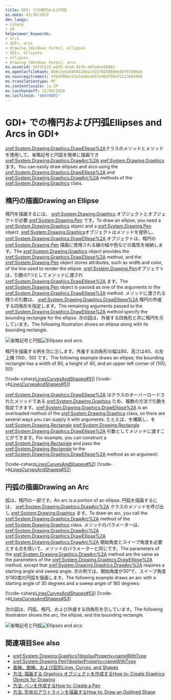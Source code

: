 ```yaml
---
title: GDI+ での楕円および円弧
ms.date: 03/30/2017
dev_langs:
- csharp
- vb
helpviewer_keywords:
- arcs
- GDI+, arcs
- drawing [Windows Forms], ellipses
- GDI+, ellipses
- ellipses
- drawing [Windows Forms], arcs
ms.assetid: 34f35133-a835-4ca4-81f6-0dfedee8b683
ms.openlocfilehash: 8bbc2eda6450128eac55576259880e83f07099ab
ms.sourcegitcommit: 9f6df084c53a3da0ea657ed0d708a72213683084
ms.translationtype: MT
ms.contentlocale: ja-JP
ms.lasthandoff: 12/09/2020
ms.locfileid: "96979801"
---
```

# <a name="ellipses-and-arcs-in-gdi"></a><span data-ttu-id="de4b3-102">GDI+ での楕円および円弧</span><span class="sxs-lookup"><span data-stu-id="de4b3-102">Ellipses and Arcs in GDI+</span></span>
<span data-ttu-id="de4b3-103"><xref:System.Drawing.Graphics.DrawEllipse%2A>クラスのメソッドとメソッドを使用して、省略記号と円弧を簡単に描画でき <xref:System.Drawing.Graphics.DrawArc%2A> <xref:System.Drawing.Graphics> ます。</span><span class="sxs-lookup"><span data-stu-id="de4b3-103">You can easily draw ellipses and arcs using the <xref:System.Drawing.Graphics.DrawEllipse%2A> and <xref:System.Drawing.Graphics.DrawArc%2A> methods of the <xref:System.Drawing.Graphics> class.</span></span>  
  
## <a name="drawing-an-ellipse"></a><span data-ttu-id="de4b3-104">楕円の描画</span><span class="sxs-lookup"><span data-stu-id="de4b3-104">Drawing an Ellipse</span></span>  
 <span data-ttu-id="de4b3-105">楕円を描画するには、 <xref:System.Drawing.Graphics> オブジェクトとオブジェクトが必要 <xref:System.Drawing.Pen> です。</span><span class="sxs-lookup"><span data-stu-id="de4b3-105">To draw an ellipse, you need a <xref:System.Drawing.Graphics> object and a <xref:System.Drawing.Pen> object.</span></span> <span data-ttu-id="de4b3-106"><xref:System.Drawing.Graphics>オブジェクトはメソッドを提供し、 <xref:System.Drawing.Graphics.DrawEllipse%2A> オブジェクトは、楕円の <xref:System.Drawing.Pen> 描画に使用される線の幅や色などの属性を格納します。</span><span class="sxs-lookup"><span data-stu-id="de4b3-106">The <xref:System.Drawing.Graphics> object provides the <xref:System.Drawing.Graphics.DrawEllipse%2A> method, and the <xref:System.Drawing.Pen> object stores attributes, such as width and color, of the line used to render the ellipse.</span></span> <span data-ttu-id="de4b3-107"><xref:System.Drawing.Pen>オブジェクトは、引数の1つとしてメソッドに渡され <xref:System.Drawing.Graphics.DrawEllipse%2A> ます。</span><span class="sxs-lookup"><span data-stu-id="de4b3-107">The <xref:System.Drawing.Pen> object is passed as one of the arguments to the <xref:System.Drawing.Graphics.DrawEllipse%2A> method.</span></span> <span data-ttu-id="de4b3-108">メソッドに渡される残りの引数は、 <xref:System.Drawing.Graphics.DrawEllipse%2A> 楕円の外接する四角形を指定します。</span><span class="sxs-lookup"><span data-stu-id="de4b3-108">The remaining arguments passed to the <xref:System.Drawing.Graphics.DrawEllipse%2A> method specify the bounding rectangle for the ellipse.</span></span> <span data-ttu-id="de4b3-109">次の図は、外接する四角形と共に楕円を示しています。</span><span class="sxs-lookup"><span data-stu-id="de4b3-109">The following illustration shows an ellipse along with its bounding rectangle.</span></span>  
  
 <span data-ttu-id="de4b3-110">![省略記号と円弧](./media/aboutgdip02-art05.gif "Aboutgdip02_art05")</span><span class="sxs-lookup"><span data-stu-id="de4b3-110">![Ellipses and arcs](./media/aboutgdip02-art05.gif "Aboutgdip02_art05")</span></span>  
  
 <span data-ttu-id="de4b3-111">楕円を描画する例を次に示します。外接する四角形の幅は80、高さは40、の左上隅 (100、50) です。</span><span class="sxs-lookup"><span data-stu-id="de4b3-111">The following example draws an ellipse; the bounding rectangle has a width of 80, a height of 40, and an upper-left corner of (100, 50):</span></span>  
  
 [!code-csharp[LinesCurvesAndShapes#51](~/samples/snippets/csharp/VS_Snippets_Winforms/LinesCurvesAndShapes/CS/Class1.cs#51)]
 [!code-vb[LinesCurvesAndShapes#51](~/samples/snippets/visualbasic/VS_Snippets_Winforms/LinesCurvesAndShapes/VB/Class1.vb#51)]  
  
 <span data-ttu-id="de4b3-112"><xref:System.Drawing.Graphics.DrawEllipse%2A> はクラスのオーバーロードされたメソッドである <xref:System.Drawing.Graphics> ため、複数の方法で引数を指定できます。</span><span class="sxs-lookup"><span data-stu-id="de4b3-112"><xref:System.Drawing.Graphics.DrawEllipse%2A> is an overloaded method of the <xref:System.Drawing.Graphics> class, so there are several ways you can supply it with arguments.</span></span> <span data-ttu-id="de4b3-113">たとえば、を構築し、を <xref:System.Drawing.Rectangle> <xref:System.Drawing.Rectangle> <xref:System.Drawing.Graphics.DrawEllipse%2A> 引数としてメソッドに渡すことができます。</span><span class="sxs-lookup"><span data-stu-id="de4b3-113">For example, you can construct a <xref:System.Drawing.Rectangle> and pass the <xref:System.Drawing.Rectangle> to the <xref:System.Drawing.Graphics.DrawEllipse%2A> method as an argument:</span></span>  
  
 [!code-csharp[LinesCurvesAndShapes#52](~/samples/snippets/csharp/VS_Snippets_Winforms/LinesCurvesAndShapes/CS/Class1.cs#52)]
 [!code-vb[LinesCurvesAndShapes#52](~/samples/snippets/visualbasic/VS_Snippets_Winforms/LinesCurvesAndShapes/VB/Class1.vb#52)]  
  
## <a name="drawing-an-arc"></a><span data-ttu-id="de4b3-114">円弧の描画</span><span class="sxs-lookup"><span data-stu-id="de4b3-114">Drawing an Arc</span></span>  
 <span data-ttu-id="de4b3-115">弧は、楕円の一部です。</span><span class="sxs-lookup"><span data-stu-id="de4b3-115">An arc is a portion of an ellipse.</span></span> <span data-ttu-id="de4b3-116">円弧を描画するには、 <xref:System.Drawing.Graphics.DrawArc%2A> クラスのメソッドを呼び出し <xref:System.Drawing.Graphics> ます。</span><span class="sxs-lookup"><span data-stu-id="de4b3-116">To draw an arc, you call the <xref:System.Drawing.Graphics.DrawArc%2A> method of the <xref:System.Drawing.Graphics> class.</span></span> <span data-ttu-id="de4b3-117">メソッドのパラメーターは、 <xref:System.Drawing.Graphics.DrawArc%2A> <xref:System.Drawing.Graphics.DrawEllipse%2A> <xref:System.Drawing.Graphics.DrawArc%2A> 開始角度とスイープ角度を必要とする点を除いて、メソッドのパラメーターと同じです。</span><span class="sxs-lookup"><span data-stu-id="de4b3-117">The parameters of the <xref:System.Drawing.Graphics.DrawArc%2A> method are the same as the parameters of the <xref:System.Drawing.Graphics.DrawEllipse%2A> method, except that <xref:System.Drawing.Graphics.DrawArc%2A> requires a starting angle and sweep angle.</span></span> <span data-ttu-id="de4b3-118">次の例では、開始角度が30°で、スイープ角度が180度の円弧を描画します。</span><span class="sxs-lookup"><span data-stu-id="de4b3-118">The following example draws an arc with a starting angle of 30 degrees and a sweep angle of 180 degrees:</span></span>  
  
 [!code-csharp[LinesCurvesAndShapes#53](~/samples/snippets/csharp/VS_Snippets_Winforms/LinesCurvesAndShapes/CS/Class1.cs#53)]
 [!code-vb[LinesCurvesAndShapes#53](~/samples/snippets/visualbasic/VS_Snippets_Winforms/LinesCurvesAndShapes/VB/Class1.vb#53)]  
  
 <span data-ttu-id="de4b3-119">次の図は、円弧、楕円、および外接する四角形を示しています。</span><span class="sxs-lookup"><span data-stu-id="de4b3-119">The following illustration shows the arc, the ellipse, and the bounding rectangle.</span></span>  
  
 <span data-ttu-id="de4b3-120">![省略記号と円弧](./media/aboutgdip02-art06.gif "Aboutgdip02_art06")</span><span class="sxs-lookup"><span data-stu-id="de4b3-120">![Ellipses and arcs](./media/aboutgdip02-art06.gif "Aboutgdip02_art06")</span></span>  
  
## <a name="see-also"></a><span data-ttu-id="de4b3-121">関連項目</span><span class="sxs-lookup"><span data-stu-id="de4b3-121">See also</span></span>

- <xref:System.Drawing.Graphics?displayProperty=nameWithType>
- <xref:System.Drawing.Pen?displayProperty=nameWithType>
- [<span data-ttu-id="de4b3-122">直線、曲線、および図形</span><span class="sxs-lookup"><span data-stu-id="de4b3-122">Lines, Curves, and Shapes</span></span>](lines-curves-and-shapes.md)
- [<span data-ttu-id="de4b3-123">方法: 描画する Graphics オブジェクトを作成する</span><span class="sxs-lookup"><span data-stu-id="de4b3-123">How to: Create Graphics Objects for Drawing</span></span>](how-to-create-graphics-objects-for-drawing.md)
- [<span data-ttu-id="de4b3-124">方法: ペンを作成する</span><span class="sxs-lookup"><span data-stu-id="de4b3-124">How to: Create a Pen</span></span>](how-to-create-a-pen.md)
- [<span data-ttu-id="de4b3-125">方法: 形状のアウトラインを描画する</span><span class="sxs-lookup"><span data-stu-id="de4b3-125">How to: Draw an Outlined Shape</span></span>](how-to-draw-an-outlined-shape.md)
